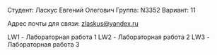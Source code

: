 Студент: Ласкус Евгений Олегович
Группа: N3352
Вариант: 11

Адрес почты для связи: zlaskus@yandex.ru

LW1 - Лабораторная работа 1
LW2 - Лабораторная работа 2
LW3 - Лабораторная работа 3
